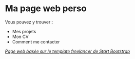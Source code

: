 # Ma page web perso

Vous pouvez y trouver :
* Mes projets
* Mon CV
* Comment me contacter

*[Page web basée sur le template freelancer de Start Bootstrap](https://startbootstrap.com/template-overviews/freelancer/)*
